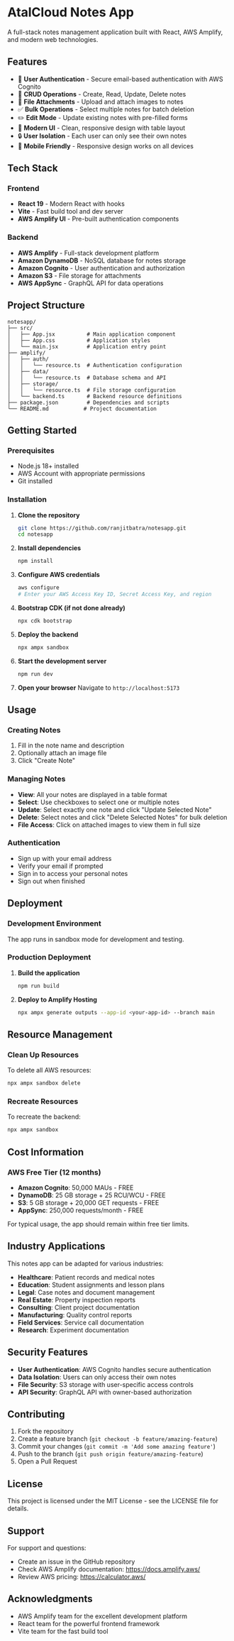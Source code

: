 # AtalCloud Notes App

A full-stack notes management application built with React, AWS Amplify, and modern web technologies.

## Features

- 🔐 **User Authentication** - Secure email-based authentication with AWS Cognito
- 📝 **CRUD Operations** - Create, Read, Update, Delete notes
- 📎 **File Attachments** - Upload and attach images to notes
- ✅ **Bulk Operations** - Select multiple notes for batch deletion
- ✏️ **Edit Mode** - Update existing notes with pre-filled forms
- 🎨 **Modern UI** - Clean, responsive design with table layout
- 🔒 **User Isolation** - Each user can only see their own notes
- 📱 **Mobile Friendly** - Responsive design works on all devices

## Tech Stack

### Frontend
- **React 19** - Modern React with hooks
- **Vite** - Fast build tool and dev server
- **AWS Amplify UI** - Pre-built authentication components

### Backend
- **AWS Amplify** - Full-stack development platform
- **Amazon DynamoDB** - NoSQL database for notes storage
- **Amazon Cognito** - User authentication and authorization
- **Amazon S3** - File storage for attachments
- **AWS AppSync** - GraphQL API for data operations

## Project Structure

```
notesapp/
├── src/
│   ├── App.jsx          # Main application component
│   ├── App.css          # Application styles
│   └── main.jsx         # Application entry point
├── amplify/
│   ├── auth/
│   │   └── resource.ts  # Authentication configuration
│   ├── data/
│   │   └── resource.ts  # Database schema and API
│   ├── storage/
│   │   └── resource.ts  # File storage configuration
│   └── backend.ts       # Backend resource definitions
├── package.json         # Dependencies and scripts
└── README.md           # Project documentation
```

## Getting Started

### Prerequisites
- Node.js 18+ installed
- AWS Account with appropriate permissions
- Git installed

### Installation

1. **Clone the repository**
   ```bash
   git clone https://github.com/ranjitbatra/notesapp.git
   cd notesapp
   ```

2. **Install dependencies**
   ```bash
   npm install
   ```

3. **Configure AWS credentials**
   ```bash
   aws configure
   # Enter your AWS Access Key ID, Secret Access Key, and region
   ```

4. **Bootstrap CDK (if not done already)**
   ```bash
   npx cdk bootstrap
   ```

5. **Deploy the backend**
   ```bash
   npx ampx sandbox
   ```

6. **Start the development server**
   ```bash
   npm run dev
   ```

7. **Open your browser**
   Navigate to `http://localhost:5173`

## Usage

### Creating Notes
1. Fill in the note name and description
2. Optionally attach an image file
3. Click "Create Note"

### Managing Notes
- **View**: All your notes are displayed in a table format
- **Select**: Use checkboxes to select one or multiple notes
- **Update**: Select exactly one note and click "Update Selected Note"
- **Delete**: Select notes and click "Delete Selected Notes" for bulk deletion
- **File Access**: Click on attached images to view them in full size

### Authentication
- Sign up with your email address
- Verify your email if prompted
- Sign in to access your personal notes
- Sign out when finished

## Deployment

### Development Environment
The app runs in sandbox mode for development and testing.

### Production Deployment
1. **Build the application**
   ```bash
   npm run build
   ```

2. **Deploy to Amplify Hosting**
   ```bash
   npx ampx generate outputs --app-id <your-app-id> --branch main
   ```

## Resource Management

### Clean Up Resources
To delete all AWS resources:
```bash
npx ampx sandbox delete
```

### Recreate Resources
To recreate the backend:
```bash
npx ampx sandbox
```

## Cost Information

### AWS Free Tier (12 months)
- **Amazon Cognito**: 50,000 MAUs - FREE
- **DynamoDB**: 25 GB storage + 25 RCU/WCU - FREE
- **S3**: 5 GB storage + 20,000 GET requests - FREE
- **AppSync**: 250,000 requests/month - FREE

For typical usage, the app should remain within free tier limits.

## Industry Applications

This notes app can be adapted for various industries:

- **Healthcare**: Patient records and medical notes
- **Education**: Student assignments and lesson plans
- **Legal**: Case notes and document management
- **Real Estate**: Property inspection reports
- **Consulting**: Client project documentation
- **Manufacturing**: Quality control reports
- **Field Services**: Service call documentation
- **Research**: Experiment documentation

## Security Features

- **User Authentication**: AWS Cognito handles secure authentication
- **Data Isolation**: Users can only access their own notes
- **File Security**: S3 storage with user-specific access controls
- **API Security**: GraphQL API with owner-based authorization

## Contributing

1. Fork the repository
2. Create a feature branch (`git checkout -b feature/amazing-feature`)
3. Commit your changes (`git commit -m 'Add some amazing feature'`)
4. Push to the branch (`git push origin feature/amazing-feature`)
5. Open a Pull Request

## License

This project is licensed under the MIT License - see the LICENSE file for details.

## Support

For support and questions:
- Create an issue in the GitHub repository
- Check AWS Amplify documentation: https://docs.amplify.aws/
- Review AWS pricing: https://calculator.aws/

## Acknowledgments

- AWS Amplify team for the excellent development platform
- React team for the powerful frontend framework
- Vite team for the fast build tool